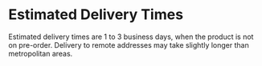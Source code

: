 # Estimated Delivery Times

Estimated delivery times are 1 to 3 business days, when the product is not on pre-order. Delivery to remote addresses may take slightly longer than metropolitan areas.